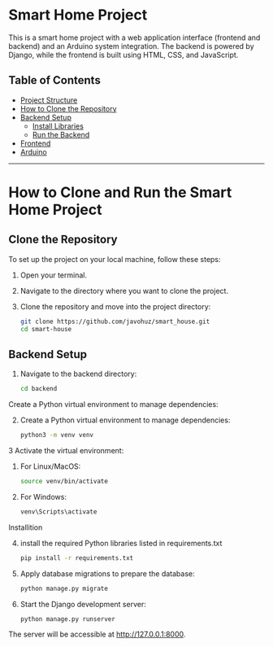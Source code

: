 # Smart Home Project

This is a smart home project with a web application interface (frontend and backend) and an Arduino system integration. The backend is powered by Django, while the frontend is built using HTML, CSS, and JavaScript.

## Table of Contents
- [Project Structure](#project-structure)
- [How to Clone the Repository](#how-to-clone-the-repository)
- [Backend Setup](#backend-setup)
  - [Install Libraries](#install-libraries)
  - [Run the Backend](#run-the-backend)
- [Frontend](#frontend)
- [Arduino](#arduino)

---

# How to Clone and Run the Smart Home Project

## Clone the Repository
To set up the project on your local machine, follow these steps:

1. Open your terminal.
2. Navigate to the directory where you want to clone the project.
3. Clone the repository and move into the project directory:

   ```bash
   git clone https://github.com/javohuz/smart_house.git
   cd smart-house


## Backend Setup

1. Navigate to the backend directory:

   ```bash
   cd backend
Create a Python virtual environment to manage dependencies:

2. Create a Python virtual environment to manage dependencies:

   ```bash
   python3 -m venv venv


3 Activate the virtual environment:

1. For Linux/MacOS:

    ```bash
    source venv/bin/activate
    
2. For Windows:

    ```bash
    venv\Scripts\activate

Installition

4. install the required Python libraries listed in requirements.txt

   ```bash
   pip install -r requirements.txt

5. Apply database migrations to prepare the database:

   ```bash
   python manage.py migrate

6. Start the Django development server:

   ```bash
   python manage.py runserver


The server will be accessible at http://127.0.0.1:8000.